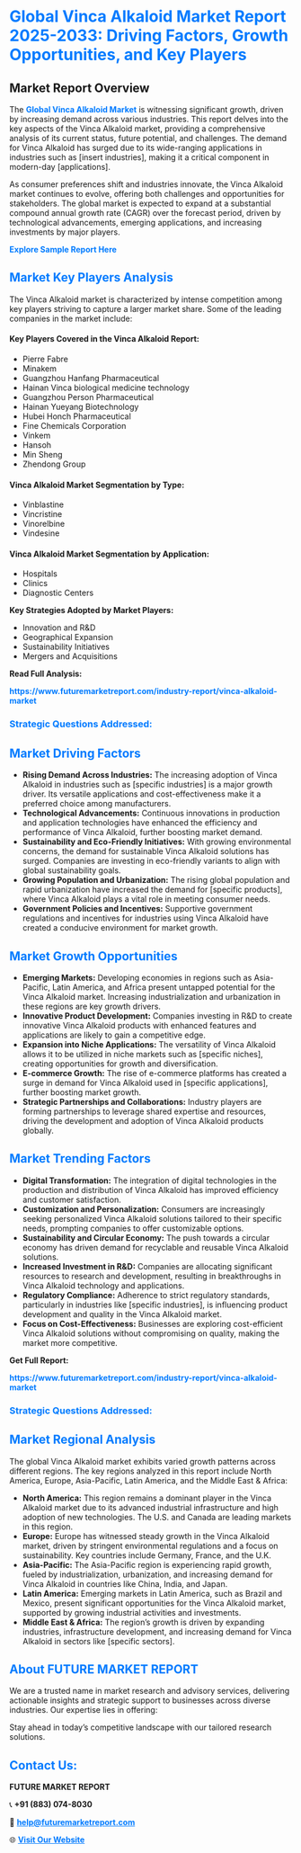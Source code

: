 <h1 style="color: #007BFF;">Global Vinca Alkaloid Market Report 2025-2033: Driving Factors, Growth Opportunities, and Key Players</h1>

<section id="overview">
<h2>Market Report Overview</h2>
<p>The <a href="https://www.futuremarketreport.com/industry-report/vinca-alkaloid-market" style="color: #007BFF; text-decoration: none;"><strong>Global Vinca Alkaloid Market</strong></a> is witnessing significant growth, driven by increasing demand across various industries. This report delves into the key aspects of the Vinca Alkaloid market, providing a comprehensive analysis of its current status, future potential, and challenges. The demand for Vinca Alkaloid has surged due to its wide-ranging applications in industries such as [insert industries], making it a critical component in modern-day [applications].</p>
<p>As consumer preferences shift and industries innovate, the Vinca Alkaloid market continues to evolve, offering both challenges and opportunities for stakeholders. The global market is expected to expand at a substantial compound annual growth rate (CAGR) over the forecast period, driven by technological advancements, emerging applications, and increasing investments by major players.</p>
</section>

<section id="overview">
<p><a href="https://www.futuremarketreport.com/request-sample/reportId=62822" style="color: #007BFF; text-decoration: none;"><strong>Explore Sample Report Here</strong></a></p>
</section>

<section id="key-players">
<h2 style="color: #007BFF;">Market Key Players Analysis</h2>
<p>The Vinca Alkaloid market is characterized by intense competition among key players striving to capture a larger market share. Some of the leading companies in the market include:</p>
<h4>Key Players Covered in the Vinca Alkaloid Report:</h4>
<ul><li>Pierre Fabre</li><li>Minakem</li><li>Guangzhou Hanfang Pharmaceutical</li><li>Hainan Vinca biological medicine technology</li><li>Guangzhou Person Pharmaceutical</li><li>Hainan Yueyang Biotechnology</li><li>Hubei Honch Pharmaceutical</li><li>Fine Chemicals Corporation</li><li>Vinkem</li><li>Hansoh</li><li>Min Sheng</li><li>Zhendong Group</li></ul>
<h4>Vinca Alkaloid Market Segmentation by Type:</h4>
<ul><li>Vinblastine</li><li>Vincristine</li><li>Vinorelbine</li><li>Vindesine</li></ul>

<h4>Vinca Alkaloid Market Segmentation by Application:</h4>
<ul><li>Hospitals</li><li>Clinics</li><li>Diagnostic Centers</li></ul>
<p><strong>Key Strategies Adopted by Market Players:</strong></p>
<ul>
<li>Innovation and R&D</li>
<li>Geographical Expansion</li>
<li>Sustainability Initiatives</li>
<li>Mergers and Acquisitions</li>
</ul>
</section>

<section>
<p><strong>Read Full Analysis: </strong></p><a href="https://www.futuremarketreport.com/industry-report/vinca-alkaloid-market" style="color: #007BFF; text-decoration: none;"><strong>https://www.futuremarketreport.com/industry-report/vinca-alkaloid-market</strong></a>
<h3 style="color: #007BFF;">Strategic Questions Addressed:</h3>
</section>

<section id="driving-factors">
<h2 style="color: #007BFF;">Market Driving Factors</h2>
<ul>
<li><strong>Rising Demand Across Industries:</strong> The increasing adoption of Vinca Alkaloid in industries such as [specific industries] is a major growth driver. Its versatile applications and cost-effectiveness make it a preferred choice among manufacturers.</li>
<li><strong>Technological Advancements:</strong> Continuous innovations in production and application technologies have enhanced the efficiency and performance of Vinca Alkaloid, further boosting market demand.</li>
<li><strong>Sustainability and Eco-Friendly Initiatives:</strong> With growing environmental concerns, the demand for sustainable Vinca Alkaloid solutions has surged. Companies are investing in eco-friendly variants to align with global sustainability goals.</li>
<li><strong>Growing Population and Urbanization:</strong> The rising global population and rapid urbanization have increased the demand for [specific products], where Vinca Alkaloid plays a vital role in meeting consumer needs.</li>
<li><strong>Government Policies and Incentives:</strong> Supportive government regulations and incentives for industries using Vinca Alkaloid have created a conducive environment for market growth.</li>
</ul>
</section>

<section id="growth-opportunities">
<h2 style="color: #007BFF;">Market Growth Opportunities</h2>
<ul>
<li><strong>Emerging Markets:</strong> Developing economies in regions such as Asia-Pacific, Latin America, and Africa present untapped potential for the Vinca Alkaloid market. Increasing industrialization and urbanization in these regions are key growth drivers.</li>
<li><strong>Innovative Product Development:</strong> Companies investing in R&D to create innovative Vinca Alkaloid products with enhanced features and applications are likely to gain a competitive edge.</li>
<li><strong>Expansion into Niche Applications:</strong> The versatility of Vinca Alkaloid allows it to be utilized in niche markets such as [specific niches], creating opportunities for growth and diversification.</li>
<li><strong>E-commerce Growth:</strong> The rise of e-commerce platforms has created a surge in demand for Vinca Alkaloid used in [specific applications], further boosting market growth.</li>
<li><strong>Strategic Partnerships and Collaborations:</strong> Industry players are forming partnerships to leverage shared expertise and resources, driving the development and adoption of Vinca Alkaloid products globally.</li>
</ul>
</section>

<section id="trending-factors">
<h2 style="color: #007BFF;">Market Trending Factors</h2>
<ul>
<li><strong>Digital Transformation:</strong> The integration of digital technologies in the production and distribution of Vinca Alkaloid has improved efficiency and customer satisfaction.</li>
<li><strong>Customization and Personalization:</strong> Consumers are increasingly seeking personalized Vinca Alkaloid solutions tailored to their specific needs, prompting companies to offer customizable options.</li>
<li><strong>Sustainability and Circular Economy:</strong> The push towards a circular economy has driven demand for recyclable and reusable Vinca Alkaloid solutions.</li>
<li><strong>Increased Investment in R&D:</strong> Companies are allocating significant resources to research and development, resulting in breakthroughs in Vinca Alkaloid technology and applications.</li>
<li><strong>Regulatory Compliance:</strong> Adherence to strict regulatory standards, particularly in industries like [specific industries], is influencing product development and quality in the Vinca Alkaloid market.</li>
<li><strong>Focus on Cost-Effectiveness:</strong> Businesses are exploring cost-efficient Vinca Alkaloid solutions without compromising on quality, making the market more competitive.</li>
</ul>
</section>

<section>
<p><strong>Get Full Report: </strong></p><a href="https://www.futuremarketreport.com/industry-report/vinca-alkaloid-market" style="color: #007BFF; text-decoration: none;"><strong>https://www.futuremarketreport.com/industry-report/vinca-alkaloid-market</strong></a>
<h3 style="color: #007BFF;">Strategic Questions Addressed:</h3>
</section>


<section id="regional-analysis">
<h2 style="color: #007BFF;">Market Regional Analysis</h2>
<p>The global Vinca Alkaloid market exhibits varied growth patterns across different regions. The key regions analyzed in this report include North America, Europe, Asia-Pacific, Latin America, and the Middle East & Africa:</p>
<ul>
<li><strong>North America:</strong> This region remains a dominant player in the Vinca Alkaloid market due to its advanced industrial infrastructure and high adoption of new technologies. The U.S. and Canada are leading markets in this region.</li>
<li><strong>Europe:</strong> Europe has witnessed steady growth in the Vinca Alkaloid market, driven by stringent environmental regulations and a focus on sustainability. Key countries include Germany, France, and the U.K.</li>
<li><strong>Asia-Pacific:</strong> The Asia-Pacific region is experiencing rapid growth, fueled by industrialization, urbanization, and increasing demand for Vinca Alkaloid in countries like China, India, and Japan.</li>
<li><strong>Latin America:</strong> Emerging markets in Latin America, such as Brazil and Mexico, present significant opportunities for the Vinca Alkaloid market, supported by growing industrial activities and investments.</li>
<li><strong>Middle East & Africa:</strong> The region’s growth is driven by expanding industries, infrastructure development, and increasing demand for Vinca Alkaloid in sectors like [specific sectors].</li>
</ul>
</section>

<footer>
<h2 style="color: #007BFF;">About FUTURE MARKET REPORT</h2>
<p>We are a trusted name in market research and advisory services, delivering actionable insights and strategic support to businesses across diverse industries. Our expertise lies in offering:</p>

<p>Stay ahead in today’s competitive landscape with our tailored research solutions.</p>

<h2 style="color: #007BFF;">Contact Us:</h2>
<p><strong>FUTURE MARKET REPORT</strong></p>
<p>📞 <strong>+91 (883) 074-8030</strong></p>
<p>📧 <strong><a href="mailto:help@futuremarketreport.com" style="color: #007BFF;">help@futuremarketreport.com</a></strong></p>
<p>🌐 <strong><a href="https://www.futuremarketreport.com/" style="color: #007BFF;">Visit Our Website</a></strong></p>
</footer>